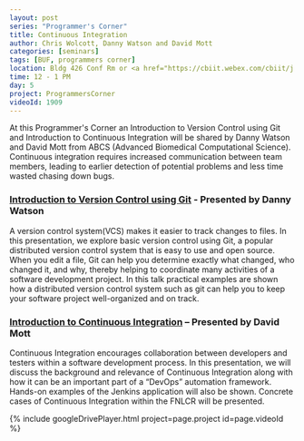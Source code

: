 ```yaml
---
layout: post
series: "Programmer's Corner"
title: Continuous Integration
author: Chris Wolcott, Danny Watson and David Mott
categories: [seminars]
tags: [BUF, programmers corner]
location: Bldg 426 Conf Rm or <a href="https://cbiit.webex.com/cbiit/j.php?MTID=m41bc4768462c431cca9e396c8f6693b5">WebEx</a>
time: 12 - 1 PM
day: 5
project: ProgrammersCorner
videoId: 1909
---
```


At this Programmer's Corner an Introduction to Version Control using Git and Introduction to Continuous Integration will be shared by Danny Watson and David Mott from ABCS (Advanced Biomedical Computational Science). Continuous integration requires increased communication between team members, leading to earlier detection of potential problems and less time wasted chasing down bugs.

### [Introduction to Version Control using Git](https://drive.google.com/file/d/19wmCMEgC6SC8srEwKDFGyj0WHdu3Ak45/view?usp=sharing) - Presented by Danny Watson

A version control system(VCS) makes it easier to track changes to files. In this presentation, we explore basic version control using Git,  a popular distributed version control system that is easy to use and open source. When you edit a file, Git can help you determine exactly what changed, who changed it, and why, thereby helping to coordinate many activities of a software development project. In this talk practical examples are shown how a distributed version control system such as git can help you to keep your software project well-organized and on track.

### [Introduction to Continuous Integration](https://drive.google.com/file/d/19zLnwjd2r_7D5SVrClZmhTRR2Oem2i-M/view?usp=sharing) – Presented by David Mott

Continuous Integration encourages collaboration between developers and testers within a software development process. In this presentation, we will discuss the background and relevance of Continuous Integration along with how it can be an important part of a “DevOps” automation framework.  Hands-on examples of the Jenkins application will also be shown.  Concrete cases of Continuous Integration within the FNLCR will be presented.

{% include googleDrivePlayer.html project=page.project id=page.videoId %}